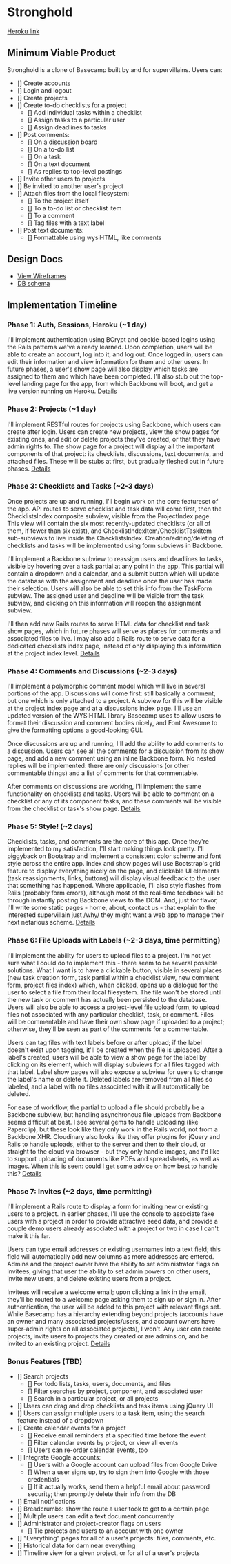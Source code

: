 # Stronghold

[Heroku link][heroku]

[heroku]: http://stronghold.herokuapp.com

## Minimum Viable Product

Stronghold is a clone of Basecamp built by and for supervillains. Users can:

- [] Create accounts
- [] Login and logout
- [] Create projects
- [] Create to-do checklists for a project
    - [] Add individual tasks within a checklist
    - [] Assign tasks to a particular user
    - [] Assign deadlines to tasks
- [] Post comments:
  - [] On a discussion board
  - [] On a to-do list
  - [] On a task
  - [] On a text document
  - [] As replies to top-level postings
- [] Invite other users to projects
- [] Be invited to another user's project
- [] Attach files from the local filesystem:
  - [] To the project itself
  - [] To a to-do list or checklist item
  - [] To a comment
  - [] Tag files with a text label
- [] Post text documents:
  - [] Formattable using wysiHTML, like comments

## Design Docs
* [View Wireframes][views]
* [DB schema][schema]

[views]: ./docs/views.md
[schema]: ./docs/schema.md

## Implementation Timeline

### Phase 1: Auth, Sessions, Heroku (~1 day)
I'll implement authentication using BCrypt and cookie-based logins using the
Rails patterns we've already learned. Upon completion, users will be able to
create an account, log into it, and log out. Once logged in, users can edit their information and view information for them and other users. In future phases, a user's show page will also display which tasks are assigned to them and which have been completed. I'll also stub out the top-level landing page for the app, from which Backbone will boot, and get a live version running on Heroku.
[Details][phase-one]

### Phase 2: Projects (~1 day)
I'll implement RESTful routes for projects using Backbone, which users can create after login.
Users can create new projects, view the show pages for existing ones, and edit or delete
projects they've created, or that they have admin rights to.
The show page for a project will display all the important components
of that project: its checklists, discussions, text documents, and attached files.
These will be stubs at first, but gradually fleshed out in future phases.
[Details][phase-two]

### Phase 3: Checklists and Tasks (~2-3 days)
Once projects are up and running, I'll begin work on the core featureset of the app.
API routes to serve checklist and task data will come first, then the ChecklistsIndex composite subview,
visible from the ProjectIndex page. This view will contain the six most
recently-updated checklists (or all of them, if fewer than six exist),
and ChecklistIndexItem/ChecklistTaskItem sub-subviews to live inside the ChecklistsIndex.
Creation/editing/deleting of checklists and tasks will be implemented using form subviews in Backbone.

I'll implement a Backbone subview to reassign users and deadlines to tasks, visible by
hovering over a task partial at any point in the app. This partial will contain a dropdown
and a calendar, and a submit button which will update the database with the assignment
and deadline once the user has made their selection. Users will also be able to set
this info from the TaskForm subview. The assigned user and deadline will be visible from
the task subview, and clicking on this information will reopen the assignment subview.

I'll then add new Rails routes to serve HTML data for checklist and task show pages,
which in future phases will serve as places for comments and associated files to live.
I may also add a Rails route to serve data for a dedicated checklists index page,
instead of only displaying this information at the project index level.
[Details][phase-three]

### Phase 4: Comments and Discussions (~2-3 days)
I'll implement a polymorphic comment model which will live in several portions of the app. Discussions will come first: still basically a comment, but one which is only attached to a project. A subview for this will be visible at the project index page and at a discussions index page. I'll use an updated version of the WYSIHTML library Basecamp uses to allow users to format their discussion and comment bodies nicely, and Font Awesome to give the formatting options a good-looking GUI.

Once discussions are up and running, I'll add the ability to add comments to a discussion. Users can see all the comments for a discussion from its show page, and add a new comment using an inline Backbone form. No nested replies will be implemented: there are only discussions (or other commentable things) and a list of comments for that commentable.

After comments on discussions are working, I'll implement the same functionality on checklists and tasks. Users will be able to comment on a checklist or any of its component tasks, and these comments will be visible from the checklist or task's show page.
[Details][phase-four]

### Phase 5: Style! (~2 days)
Checklists, tasks, and comments are the core of this app. Once they're implemented to my satisfaction, I'll start making things look pretty. I'll piggyback on Bootstrap and implement a consistent color scheme and font style across the entire app. Index and show pages will use Bootstrap's grid feature to display everything nicely on the page, and clickable UI elements (task reassignments, links, buttons) will display visual feedback to the user that something has happened. Where applicable, I'll also style flashes from Rails (probably form errors), although most of the real-time feedback will be through instantly posting Backbone views to the DOM. And, just for flavor, I'll write some static pages - home, about, contact us - that explain to the interested supervillain just /why/ they might want a web app to manage their next nefarious scheme.
[Details][phase-five]

### Phase 6: File Uploads with Labels (~2-3 days, time permitting)
I'll implement the ability for users to upload files to a project. I'm not yet sure what I could do to implement this - there seem to be several possible solutions. What I want is to have a clickable button, visible in several places (new task creation form, task partial within a checklist view, new comment form, project files index) which, when clicked, opens up a dialogue for the user to select a file from their local filesystem. The file won't be stored until the new task or comment has actually been persisted to the database. Users will also be able to access a project-level file upload form, to upload files not associated with any particular checklist, task, or comment. Files will be commentable and have their own show page if uploaded to a project; otherwise, they'll be seen as part of the comments for a commentable.

Users can tag files with text labels before or after upload; if the label doesn't exist upon tagging, it'll be created when the file is uploaded. After a label's created, users will be able to view a show page for the label by clicking on its element, which will display subviews for all files tagged with that label. Label show pages will also expose a subview for users to change the label's name or delete it. Deleted labels are removed from all files so labeled, and a label with no files associated with it will automatically be deleted.

For ease of workflow, the partial to upload a file should probably be a Backbone subview, but handling asynchronous file uploads from Backbone seems difficult at best. I see several gems to handle uploading (like Paperclip), but these look like they only work in the Rails world, not from a Backbone XHR. Cloudinary also looks like they offer plugins for jQuery and Rails to handle uploads, either to the server and then to their cloud, or straight to the cloud via browser - but they only handle images, and I'd like to support uploading of documents like PDFs and spreadsheets, as well as images. When this is seen: could I get some advice on how best to handle this?
[Details][phase-six]

### Phase 7: Invites (~2 days, time permitting)
I'll implement a Rails route to display a form for inviting new or existing users to a project. In earlier phases, I'll use the console to associate fake users with a project in order to provide attractive seed data, and provide a couple demo users already associated with a project or two in case I can't make it this far.

Users can type email addresses or existing usernames into a text field; this field will automatically add new columns as more addresses are entered. Admins and the project owner have the ability to set administrator flags on invitees, giving that user the ability to set admin powers on other users, invite new users, and delete existing users from a project.

Invitees will receive a welcome email; upon clicking a link in the email, they'll be routed to a welcome page asking them to sign up or sign in. After authentication, the user will be added to this project with relevant flags set. While Basecamp has a hierarchy extending beyond projects (accounts have an owner and many associated projects/users, and account owners have super-admin rights on all associated projects), I won't. Any user can create projects, invite users to projects they created or are admins on, and be invited to an existing project.
[Details][phase-seven]


### Bonus Features (TBD)
- [] Search projects
  - [] For todo lists, tasks, users, documents, and files
  - [] Filter searches by project, component, and associated user
  - [] Search in a particular project, or all projects
- [] Users can drag and drop checklists and task items using jQuery UI
- [] Users can assign multiple users to a task item, using the search feature instead of a dropdown
- [] Create calendar events for a project
  - [] Receive email reminders at a specified time before the event
  - [] Filter calendar events by project, or view all events
  - [] Users can re-order calendar events, too
- [] Integrate Google accounts:
  - [] Users with a Google account can upload files from Google Drive
  - [] When a user signs up, try to sign them into Google with those credentials
  - [] If it actually works, send them a helpful email about password security; then promptly delete their info from the DB
- [] Email notifications
- [] Breadcrumbs: show the route a user took to get to a certain page
- [] Multiple users can edit a text document concurrently
- [] Administrator and project-creator flags on users
  - [] Tie projects and users to an account with one owner
- [] "Everything" pages for all of a user's projects: files, comments, etc.
- [] Historical data for darn near everything
- [] Timeline view for a given project, or for all of a user's projects

[phase-one]: ./docs/phases/phase1.md
[phase-two]: ./docs/phases/phase2.md
[phase-three]: ./docs/phases/phase3.md
[phase-four]: ./docs/phases/phase4.md
[phase-five]: ./docs/phases/phase5.md
[phase-six]: ./docs/phases/phase6.md
[phase-seven]: ./docs/phases/phase7.md
